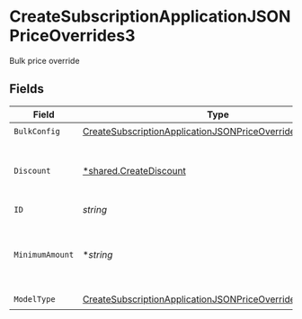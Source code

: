 # CreateSubscriptionApplicationJSONPriceOverrides3

Bulk price override


## Fields

| Field                                                                                                                                               | Type                                                                                                                                                | Required                                                                                                                                            | Description                                                                                                                                         | Example                                                                                                                                             |
| --------------------------------------------------------------------------------------------------------------------------------------------------- | --------------------------------------------------------------------------------------------------------------------------------------------------- | --------------------------------------------------------------------------------------------------------------------------------------------------- | --------------------------------------------------------------------------------------------------------------------------------------------------- | --------------------------------------------------------------------------------------------------------------------------------------------------- |
| `BulkConfig`                                                                                                                                        | [CreateSubscriptionApplicationJSONPriceOverrides3BulkConfig](../../models/operations/createsubscriptionapplicationjsonpriceoverrides3bulkconfig.md) | :heavy_check_mark:                                                                                                                                  | N/A                                                                                                                                                 |                                                                                                                                                     |
| `Discount`                                                                                                                                          | [*shared.CreateDiscount](../../models/shared/creatediscount.md)                                                                                     | :heavy_minus_sign:                                                                                                                                  | The subscription's override discount for this price.                                                                                                |                                                                                                                                                     |
| `ID`                                                                                                                                                | *string*                                                                                                                                            | :heavy_check_mark:                                                                                                                                  | N/A                                                                                                                                                 |                                                                                                                                                     |
| `MinimumAmount`                                                                                                                                     | **string*                                                                                                                                           | :heavy_minus_sign:                                                                                                                                  | The subscription's override minimum amount for this price.                                                                                          | 1.23                                                                                                                                                |
| `ModelType`                                                                                                                                         | [CreateSubscriptionApplicationJSONPriceOverrides3ModelType](../../models/operations/createsubscriptionapplicationjsonpriceoverrides3modeltype.md)   | :heavy_check_mark:                                                                                                                                  | N/A                                                                                                                                                 | bulk                                                                                                                                                |